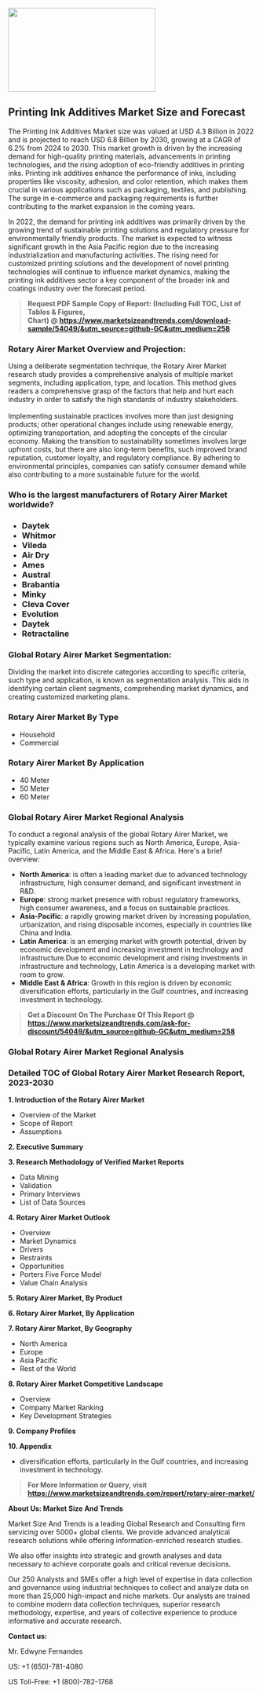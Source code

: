 <p><img class="alignnone size-medium wp-image-20088" src="https://ffe5etoiles.com/wp-content/uploads/2024/12/MST1-300x171.png" alt="" width="300" height="171" /></p><h2>Printing Ink Additives Market Size and Forecast</h2><p>The Printing Ink Additives Market size was valued at USD 4.3 Billion in 2022 and is projected to reach USD 6.8 Billion by 2030, growing at a CAGR of 6.2% from 2024 to 2030. This market growth is driven by the increasing demand for high-quality printing materials, advancements in printing technologies, and the rising adoption of eco-friendly additives in printing inks. Printing ink additives enhance the performance of inks, including properties like viscosity, adhesion, and color retention, which makes them crucial in various applications such as packaging, textiles, and publishing. The surge in e-commerce and packaging requirements is further contributing to the market expansion in the coming years.</p><p>In 2022, the demand for printing ink additives was primarily driven by the growing trend of sustainable printing solutions and regulatory pressure for environmentally friendly products. The market is expected to witness significant growth in the Asia Pacific region due to the increasing industrialization and manufacturing activities. The rising need for customized printing solutions and the development of novel printing technologies will continue to influence market dynamics, making the printing ink additives sector a key component of the broader ink and coatings industry over the forecast period.</p></p><blockquote id="" class=""><strong>Request PDF Sample Copy of Report: (Including Full TOC, List of Tables &amp; Figures, Chart)&nbsp;@&nbsp;<strong><a href="https://www.marketsizeandtrends.com/download-sample/54049/&utm_source=github-GC&utm_medium=258" target="_blank">https://www.marketsizeandtrends.com/download-sample/54049/&utm_source=github-GC&utm_medium=258</a></strong></strong></blockquote><h3 id="" class="">Rotary Airer Market&nbsp;Overview and Projection:</h3><p id="" class="">Using a deliberate segmentation technique, the Rotary Airer Market research study provides a comprehensive analysis of multiple market segments, including application, type, and location. This method gives readers a comprehensive grasp of the factors that help and hurt each industry in order to satisfy the high standards of industry stakeholders. <br /> <br />Implementing sustainable practices involves more than just designing products; other operational changes include using renewable energy, optimizing transportation, and adopting the concepts of the circular economy. Making the transition to sustainability sometimes involves large upfront costs, but there are also long-term benefits, such improved brand reputation, customer loyalty, and regulatory compliance. By adhering to environmental principles, companies can satisfy consumer demand while also contributing to a more sustainable future for the world.</p><h3 id="" class="">Who is the largest manufacturers of&nbsp;Rotary Airer Market worldwide?</h3><h3 class=""><p><ul><li>Daytek </li><li> Whitmor </li><li> Vileda </li><li> Air Dry </li><li> Ames </li><li> Austral </li><li> Brabantia </li><li> Minky </li><li> Cleva Cover </li><li> Evolution </li><li> Daytek </li><li> Retractaline</li></ul></p></h3><h3 id="" class="">Global&nbsp;Rotary Airer Market Segmentation:</h3><p id="" class="">Dividing the market into discrete categories according to specific criteria, such type and application, is known as segmentation analysis. This aids in identifying certain client segments, comprehending market dynamics, and creating customized marketing plans.</p><h3 id="" class="">Rotary Airer Market&nbsp;By Type</h3><p><p><ul><li>Household</li><li> Commercial</p></li></ul></p></p><h3 id="" class="">Rotary Airer Market&nbsp;By Application</h3><p class=""><p><ul><li>40 Meter</li><li> 50 Meter</li><li> 60 Meter</li></ul></p></p><h3 id="" class="">Global Rotary Airer Market Regional Analysis</h3><p id="" class="">To conduct a regional analysis of the global Rotary Airer Market, we typically examine various regions such as North America, Europe, Asia-Pacific, Latin America, and the Middle East &amp; Africa. Here's a brief overview:</p><ul><li><strong>North America</strong>: is often a leading market due to advanced technology infrastructure, high consumer demand, and significant investment in R&amp;D.</li><li><strong>Europe</strong>: strong market presence with robust regulatory frameworks, high consumer awareness, and a focus on sustainable practices.</li><li><strong>Asia-Pacific</strong>: a rapidly growing market driven by increasing population, urbanization, and rising disposable incomes, especially in countries like China and India.</li><li><strong>Latin America</strong>: is an emerging market with growth potential, driven by economic development and increasing investment in technology and infrastructure.Due to economic development and rising investments in infrastructure and technology, Latin America is a developing market with room to grow.</li><li><strong>Middle East &amp; Africa</strong>: Growth in this region is driven by economic diversification efforts, particularly in the Gulf countries, and increasing investment in technology.</li></ul><blockquote id="" class=""><strong>Get a Discount On The Purchase Of This Report @ <strong><a href="https://www.marketsizeandtrends.com/ask-for-discount/54049/&utm_source=github-GC&utm_medium=258" target="_blank">https://www.marketsizeandtrends.com/ask-for-discount/54049/&utm_source=github-GC&utm_medium=258</a></strong></strong></blockquote><h3 id="" class="">Global Rotary Airer Market Regional Analysis</h3><h3 id="" class="">Detailed TOC of Global Rotary Airer Market Research Report, 2023-2030</h3><p id="" class=""><strong>1. Introduction of the Rotary Airer Market</strong></p><ul><li>Overview of the Market</li><li>Scope of Report</li><li>Assumptions</li></ul><p id="" class=""><strong>2. Executive Summary</strong></p><p id="" class=""><strong>3. Research Methodology of Verified Market Reports</strong></p><ul><li>Data Mining</li><li>Validation</li><li>Primary Interviews</li><li>List of Data Sources</li></ul><p id="" class=""><strong>4. Rotary Airer Market Outlook</strong></p><ul><li>Overview</li><li>Market Dynamics</li><li>Drivers</li><li>Restraints</li><li>Opportunities</li><li>Porters Five Force Model</li><li>Value Chain Analysis</li></ul><p id="" class=""><strong>5. Rotary Airer Market, By Product</strong></p><p id="" class=""><strong>6. Rotary Airer Market, By Application</strong></p><p id="" class=""><strong>7. Rotary Airer Market, By Geography</strong></p><ul><li>North America</li><li>Europe</li><li>Asia Pacific</li><li>Rest of the World</li></ul><p id="" class=""><strong>8. Rotary Airer Market Competitive Landscape</strong></p><ul><li>Overview</li><li>Company Market Ranking</li><li>Key Development Strategies</li></ul><p id="" class=""><strong>9. Company Profiles</strong></p><p id="" class=""><strong>10. Appendix</strong></p><ul><li>diversification efforts, particularly in the Gulf countries, and increasing investment in technology.</li></ul><blockquote id="" class=""><strong>For More Information or Query, visit <strong><strong><a href="https://www.marketsizeandtrends.com/report/rotary-airer-market/" target="_blank">https://www.marketsizeandtrends.com/report/rotary-airer-market/</a></strong></strong></strong></blockquote><p id="" class=""><strong>About Us: Market Size And Trends</strong></p><p id="" class="">Market Size And Trends is a leading Global Research and Consulting firm servicing over 5000+ global clients. We provide advanced analytical research solutions while offering information-enriched research studies.</p><p id="" class="">We also offer insights into strategic and growth analyses and data necessary to achieve corporate goals and critical revenue decisions.</p><p id="" class="">Our 250 Analysts and SMEs offer a high level of expertise in data collection and governance using industrial techniques to collect and analyze data on more than 25,000 high-impact and niche markets. Our analysts are trained to combine modern data collection techniques, superior research methodology, expertise, and years of collective experience to produce informative and accurate research.</p><p id="" class=""><strong>Contact us:</strong></p><p id="" class="">Mr. Edwyne Fernandes</p><p id="" class="">US: +1 (650)-781-4080</p><p id="" class="">US Toll-Free: +1 (800)-782-1768</p>
